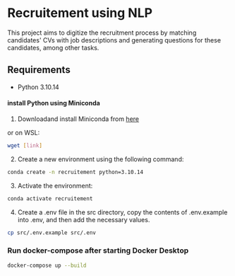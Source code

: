 # Recruitement using NLP

This project aims to digitize the recruitment process by matching candidates' CVs with job descriptions and generating questions for these candidates, among other tasks.

## Requirements
- Python 3.10.14 

#### install Python using Miniconda

1) Downloadand install Miniconda from [here](https://docs.anaconda.com/miniconda/#quick-command-line-install)

or on WSL:

```bash 
wget [link]
```
2) Create a new environment using the following command:
```bash
conda create -n recruitement python=3.10.14
```
3) Activate the environment:
```bash
conda activate recruitement
```
4) Create a .env file in the src directory, copy the contents of .env.example into .env, and then add the necessary values.
```bash
cp src/.env.example src/.env

```

### Run docker-compose after starting Docker Desktop
```bash
docker-compose up --build
```

